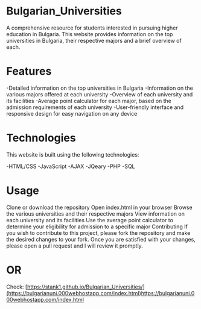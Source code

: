 # Bulgarian_Universities

A comprehensive resource for students interested in pursuing higher education in Bulgaria. This website provides information on the top universities in Bulgaria, their respective majors and a brief overview of each.

# Features
-Detailed information on the top universities in Bulgaria
-Information on the various majors offered at each university
-Overview of each university and its facilities
-Average point calculator for each major, based on the admission requirements of each university
-User-friendly interface and responsive design for easy navigation on any device
# Technologies
This website is built using the following technologies:

-HTML/CSS
-JavaScript
-AJAX
-JQeary
-PHP
-SQL
# Usage
Clone or download the repository
Open index.html in your browser
Browse the various universities and their respective majors
View information on each university and its facilities
Use the average point calculator to determine your eligibility for admission to a specific major
Contributing
If you wish to contribute to this project, please fork the repository and make the desired changes to your fork. Once you are satisfied with your changes, please open a pull request and I will review it promptly.
# OR 
Check: [https://stank1.github.io/Bulgarian_Universities/](https://bulgarianuni.000webhostapp.com/index.html)https://bulgarianuni.000webhostapp.com/index.html
